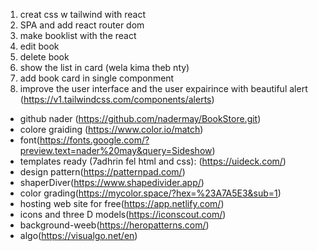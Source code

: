 1. creat css w tailwind with react 
2. SPA and add react router dom
3. make booklist with the react
4. edit book 
6. delete book 
7. show the list in card (wela kima theb nty)
8. add book card in single componment
9. improve the user interface and the user expairince with beautiful alert (https://v1.tailwindcss.com/components/alerts)

- github nader (https://github.com/nadermay/BookStore.git)
- colore graiding (https://www.color.io/match)
- font(https://fonts.google.com/?preview.text=nader%20may&query=Sideshow)
- templates ready (7adhrin fel html and css): (https://uideck.com/)
- design pattern(https://patternpad.com/)
- shaperDiver(https://www.shapedivider.app/)
- color grading(https://mycolor.space/?hex=%23A7A5E3&sub=1)
- hosting web site for free(https://app.netlify.com/)
- icons and three D models(https://iconscout.com/)
- background-weeb(https://heropatterns.com/)
- algo(https://visualgo.net/en)